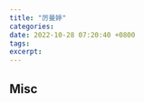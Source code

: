 ```yaml
---
title: "厉曼婷"
categories: 
date: 2022-10-28 07:20:40 +0800
tags: 
excerpt: 
---
```













## Misc



